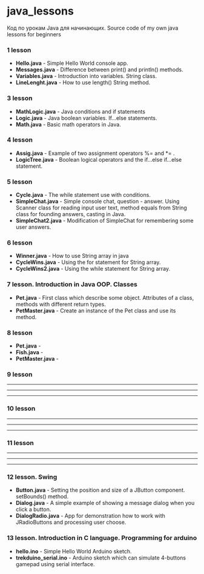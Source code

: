 # java_lessons
Код по урокам Java для начинающих.
Source code of my own java lessons for beginners
### 1 lesson 
* **Hello.java** - Simple Hello World console app.
* **Messages.java** - Difference between print() and println() methods.
* **Variables.java** - Introduction into variables. String class.
* **LineLenght.java** - How to use length() String method.
### 3 lesson
* **MathLogic.java** - Java conditions and if statements
* **Logic.java** - Java boolean variables. If...else statements.
* **Math.java** - Basic math operators in Java. 
### 4 lesson
* **Assig.java** - Example of two assignment operators %= and *= .
* **LogicTree.java** - Boolean logical operators and the if...else if...else statement.
### 5 lesson
* **Cycle.java** - The while statement use with conditions.
* **SimpleChat.java** - Simple console chat, question - answer. Using Scanner class for reading input user text, method equals from String class for founding answers, casting in Java.
* **SimpleChat2.java** - Modification of SimpleChat for remembering some user answers.
### 6 lesson
* **Winner.java** - How to use String array in java
* **CycleWins.java** - Using the for statement for String array.
* **CycleWins2.java** - Using the while statement for String array.
### 7 lesson. Introduction in Java OOP. Classes
* **Pet.java** - First class which describe some object. Attributes of a class, methods with different return types.
* **PetMaster.java** - Create an instance of the Pet class and use its method.
### 8 lesson
* **Pet.java** - 
* **Fish.java** - 
* **PetMaster.java** -
### 9 lesson
* ** **
* ** ** 
* ** **
### 10 lesson
* ** **
* ** ** 
* ** **
### 11 lesson
* ** **
* ** ** 
* ** **
### 12 lesson. Swing
* **Button.java** - Setting the position and size of a JButton component. setBounds() method.
* **Dialog.java** - A simple example of showing a message dialog when you click a button.
* **DialogRadio.java** - App for demonstration how to work with JRadioButtons and processing user choose.

### 13 lesson. Introduction in C language. Programming for arduino
* **hello.ino** - Simple Hello World Arduino sketch.
* **trekduino_serial.ino** - Arduino sketch which can simulate 4-buttons gamepad using serial interface.
